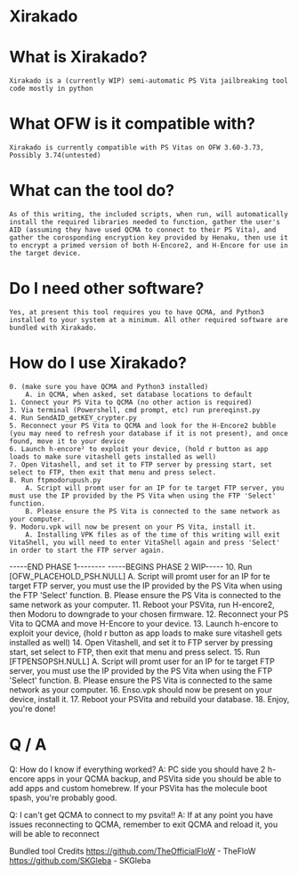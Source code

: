 # Xirakado

# What is Xirakado?
    Xirakado is a (currently WIP) semi-automatic PS Vita jailbreaking tool code mostly in python

# What OFW is it compatible with?
    Xirakado is currently compatible with PS Vitas on OFW 3.60-3.73, Possibly 3.74(untested)

# What can the tool do?
    As of this writing, the included scripts, when run, will automatically install the required libraries needed to function, gather the user's AID (assuming they have used QCMA to connect to their PS Vita), and gather the corosponding encryption key provided by Henaku, then use it to encrypt a primed version of both H-Encore2, and H-Encore for use in the target device.

# Do I need other software?
    Yes, at present this tool requires you to have QCMA, and Python3 installed to your system at a minimum. All other required software are bundled with Xirakado.

# How do I use Xirakado?
    0. (make sure you have QCMA and Python3 installed)
        A. in QCMA, when asked, set database locations to default
    1. Connect your PS Vita to QCMA (no other action is required)
    3. Via terminal (Powershell, cmd prompt, etc) run prereqinst.py
    4. Run SendAID_getKEY_crypter.py
    5. Reconnect your PS Vita to QCMA and look for the H-Encore2 bubble (you may need to refresh your database if it is not present), and once found, move it to your device
    6. Launch h-encore² to exploit your device, (hold r button as app loads to make sure vitashell gets installed as well)
    7. Open Vitashell, and set it to FTP server by pressing start, set select to FTP, then exit that menu and press select.
    8. Run ftpmodorupush.py
        A. Script will promt user for an IP for te target FTP server, you must use the IP provided by the PS Vita when using the FTP 'Select' function.
        B. Please ensure the PS Vita is connected to the same network as your computer.
    9. Modoru.vpk will now be present on your PS Vita, install it.
        A. Installing VPK files as of the time of this writing will exit VitaShell, you will need to enter VitaShell again and press 'Select' in order to start the FTP server again.
-----END PHASE 1--------
-----BEGINS PHASE 2 WIP-----
    10. Run [OFW_PLACEHOLD_PSH.NULL]
        A. Script will promt user for an IP for te target FTP server, you must use the IP provided by the PS Vita when using the FTP 'Select' function.
        B. Please ensure the PS Vita is connected to the same network as your computer.
    11. Reboot your PSVita, run H-encore2, then Modoru to downgrade to your chosen firmware.
    12. Reconnect your PS Vita to QCMA and move H-Encore to your device.
    13. Launch h-encore to exploit your device, (hold r button as app loads to make sure vitashell gets installed as well)
    14. Open Vitashell, and set it to FTP server by pressing start, set select to FTP, then exit that menu and press select.
    15. Run [FTPENSOPSH.NULL]
        A. Script will promt user for an IP for te target FTP server, you must use the IP provided by the PS Vita when using the FTP 'Select' function.
        B. Please ensure the PS Vita is connected to the same network as your computer.
    16. Enso.vpk should now be present on your device, install it.
    17. Reboot your PSVita and rebuild your database.
    18. Enjoy, you're done!



# Q / A

Q: How do I know if everything worked?
A: PC side you should have 2 h-encore apps in your QCMA backup, and PSVita side you should be able to add apps and custom homebrew. If your PSVita has the molecule boot spash, you're probably good.

Q: I can't get QCMA to connect to my psvita!!
A: If at any point you have issues reconnecting to QCMA, remember to exit QCMA and reload it, you will be able to reconnect

Bundled tool Credits
https://github.com/TheOfficialFloW - TheFloW 
https://github.com/SKGleba - SKGleba